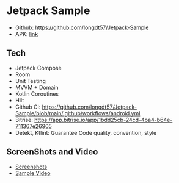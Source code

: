 # Jetpack Sample
- Github: https://github.com/longdt57/Jetpack-Sample
- APK: [link](https://app.bitrise.io/app/1bdd25cb-24cd-4ba4-b64e-711367e26905/build/9417c52f-d8cc-404e-ab68-86379af1b2ae/artifact/b9ee1e8e8ffaf4ea/p/a31f25a7f5220aa98114efd31b328164)

## Tech
- Jetpack Compose
- Room
- Unit Testing
- MVVM + Domain
- Kotlin Coroutines
- Hilt
- Github CI: https://github.com/longdt57/Jetpack-Sample/blob/main/.github/workflows/android.yml
- Bitrise: https://app.bitrise.io/app/1bdd25cb-24cd-4ba4-b64e-711367e26905
- Detekt, Ktlint: Guarantee Code quality, convention, style

## ScreenShots and Video
- [Screenshots](https://github.com/longdt57/Jetpack-Sample/tree/main/screenshots)
- [Sample Video](https://www.youtube.com/shorts/AKgbdqzI1Tc)
